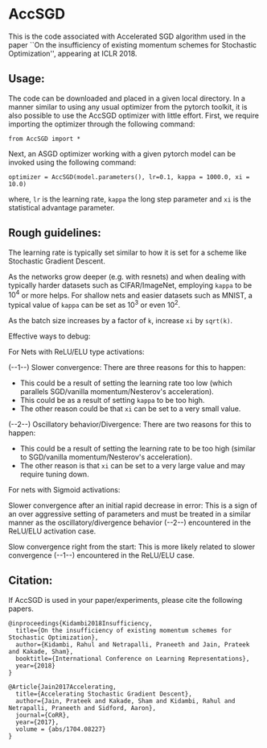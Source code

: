 # AccSGD
This is the code associated with Accelerated SGD algorithm used in the paper ``On the insufficiency of existing momentum schemes for Stochastic Optimization'', appearing at ICLR 2018. 
## Usage:
The code can be downloaded and placed in a given local directory. In a manner similar to using any usual optimizer from the pytorch toolkit, it is also possible to use the AccSGD optimizer with little effort.
First, we require importing the optimizer through the following command:
```
from AccSGD import *
```
Next, an ASGD optimizer working with a given pytorch model can be invoked using the following command:
```
optimizer = AccSGD(model.parameters(), lr=0.1, kappa = 1000.0, xi = 10.0)
```
where, `lr` is the learning rate, `kappa` the long step parameter and `xi` is the statistical advantage parameter.
## Rough guidelines: 
The learning rate is typically set similar to how it is set for a scheme like Stochastic Gradient Descent.

As the networks grow deeper (e.g. with resnets) and when dealing with typically harder datasets such as CIFAR/ImageNet, employing `kappa` to be $10^4$ or more helps. For shallow nets and easier datasets such as MNIST, a typical value of `kappa` can be set as $10^3$ or even $10^2$.

As the batch size increases by a factor of `k`, increase `xi` by `sqrt(k)`. 

Effective ways to debug:

For Nets with ReLU/ELU type activations:

(--1--) Slower convergence: There are three reasons for this to happen:
- This could be a result of setting the learning rate too low (which parallels SGD/vanilla momentum/Nesterov's acceleration). 
- This could be as a result of setting `kappa` to be too high. 
- The other reason could be that `xi` can be set to a very small value.

(--2--) Oscillatory behavior/Divergence: There are two reasons for this to happen:
- This could be a result of setting the learning rate to be too high (similar to SGD/vanilla momentum/Nesterov's acceleration).
- The other reason is that `xi` can be set to a very large value and may require tuning down.

For nets with Sigmoid activations:

Slower convergence after an initial rapid decrease in error: This is a sign of an over aggressive setting of parameters and must be treated in a similar manner as the oscillatory/divergence behavior (--2--) encountered in the ReLU/ELU activation case.

Slow convergence right from the start: This is more likely related to slower convergence (--1--) encountered in the ReLU/ELU case.

## Citation:
If AccSGD is used in your paper/experiments, please cite the following papers.
```
@inproceedings{Kidambi2018Insufficiency,
  title={On the insufficiency of existing momentum schemes for Stochastic Optimization},
  author={Kidambi, Rahul and Netrapalli, Praneeth and Jain, Prateek and Kakade, Sham},
  booktitle={International Conference on Learning Representations},
  year={2018}
}

@Article{Jain2017Accelerating,
  title={Accelerating Stochastic Gradient Descent},
  author={Jain, Prateek and Kakade, Sham and Kidambi, Rahul and Netrapalli, Praneeth and Sidford, Aaron},
  journal={CoRR},
  year={2017},
  volume = {abs/1704.08227}
}
```
